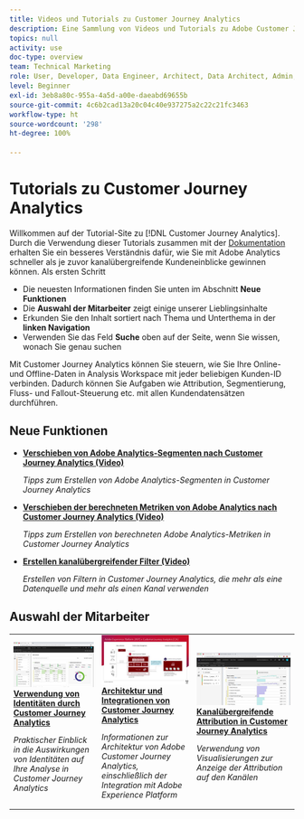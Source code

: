 ```yaml
---
title: Videos und Tutorials zu Customer Journey Analytics
description: Eine Sammlung von Videos und Tutorials zu Adobe Customer Journey Analytics
topics: null
activity: use
doc-type: overview
team: Technical Marketing
role: User, Developer, Data Engineer, Architect, Data Architect, Admin, Leader
level: Beginner
exl-id: 3eb8a80c-955a-4a5d-a00e-daeabd69655b
source-git-commit: 4c6b2cad13a20c04c40e937275a2c22c21fc3463
workflow-type: ht
source-wordcount: '298'
ht-degree: 100%

---
```


# Tutorials zu Customer Journey Analytics

Willkommen auf der Tutorial-Site zu [!DNL Customer Journey Analytics].  Durch die Verwendung dieser Tutorials zusammen mit der [Dokumentation](https://experienceleague.adobe.com/docs/analytics-platform/using/cja-landing.html?lang=de) erhalten Sie ein besseres Verständnis dafür, wie Sie mit Adobe Analytics schneller als je zuvor kanalübergreifende Kundeneinblicke gewinnen können.  Als ersten Schritt

* Die neuesten Informationen finden Sie unten im Abschnitt **Neue Funktionen**
* Die **Auswahl der Mitarbeiter** zeigt einige unserer Lieblingsinhalte
* Erkunden Sie den Inhalt sortiert nach Thema und Unterthema in der **linken Navigation**
* Verwenden Sie das Feld **Suche** oben auf der Seite, wenn Sie wissen, wonach Sie genau suchen

Mit Customer Journey Analytics können Sie steuern, wie Sie Ihre Online- und Offline-Daten in Analysis Workspace mit jeder beliebigen Kunden-ID verbinden. Dadurch können Sie Aufgaben wie Attribution, Segmentierung, Fluss- und Fallout-Steuerung etc. mit allen Kundendatensätzen durchführen.

<div id="whats-new-section">

## Neue Funktionen

* **[Verschieben von Adobe Analytics-Segmenten nach Customer Journey Analytics (Video)](components/filters/moving-adobe-analytics-segments-to-customer-journey-analytics.md)**

   *Tipps zum Erstellen von Adobe Analytics-Segmenten in Customer Journey Analytics*

* **[Verschieben der berechneten Metriken von Adobe Analytics nach Customer Journey Analytics (Video)](components/calc-metrics/moving-your-calculated-metrics-from-adobe-analytics-to-customer-journey-analytics.md)**

   *Tipps zum Erstellen von berechneten Adobe Analytics-Metriken in Customer Journey Analytics*

* **[Erstellen kanalübergreifender Filter (Video)](components/filters/creating-cross-channel-filters-in-customer-journey-analytics.md)**

   *Erstellen von Filtern in Customer Journey Analytics, die mehr als eine Datenquelle und mehr als einen Kanal verwenden*

</div>

<div id="recs-overview-body-1"></div>
<div id="recs-overview-body-2"></div>
<div id="recs-overview-body-3"></div>
<div id="recs-overview-body-4"></div>
<div id="recs-overview-body-5"></div>
<div id="recs-overview-body-6"></div>

<div id="staff-picks-section">

## Auswahl der Mitarbeiter

<table>
<tr>
  <td>
    <a href="visitor-id/understanding-how-customer-journey-analytics-uses-identity.md">
      <img alt="Verwendung von Identitäten durch CJA" src="assets/30750.jpg" />
    </a>
    <div>
      <a href="visitor-id/understanding-how-customer-journey-analytics-uses-identity.md">
    <strong>Verwendung von Identitäten durch Customer Journey Analytics</strong>
    </a>
    </div>
    <p>
    <em>Praktischer Einblick in die Auswirkungen von Identitäten auf Ihre Analyse in Customer Journey Analytics</em>
    <p>
  </td>
   <td>
    <a href="architecture/architecture-and-integrations-of-cja.md">
      <img alt="Architektur und Integrationen von Customer Journey Analytics" src="assets/32483.jpg" />
    </a>
    <div>
      <a href="architecture/architecture-and-integrations-of-cja.md">
    <strong>Architektur und Integrationen von Customer Journey Analytics</strong>
    </a>
    </div>
    <p>
    <em>Informationen zur Architektur von Adobe Customer Journey Analytics, einschließlich der Integration mit Adobe Experience Platform</em>
    <p>
  </td>
  <td>
    <a href="visualizations/cross-channel-attribution-in-customer-journey-analytics.md">
      <img alt="Kanalübergreifende Attribution in Customer Journey Analytics" src="assets/31772.jpg" />
    </a>
    <div>
      <a href="visualizations/cross-channel-attribution-in-customer-journey-analytics.md">
    <strong>Kanalübergreifende Attribution in Customer Journey Analytics</strong>
    </a>
    </div>
    <p>
    <em>Verwendung von Visualisierungen zur Anzeige der Attribution auf den Kanälen</em>
    <p>
  </td>
</tr>
</table>
</div>
